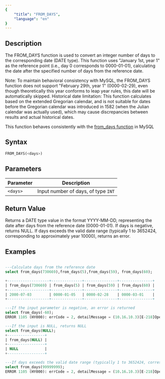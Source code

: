 ```yaml
---
{
    "title": "FROM_DAYS",
    "language": "en"
}
---
```


## Description

The FROM_DAYS function is used to convert an integer number of days to the corresponding date (DATE type). This function uses "January 1st, year 1" as the reference point (i.e., day 0 corresponds to 0000-01-01), calculating the date after the specified number of days from the reference date.

Note: To maintain behavioral consistency with MySQL, the FROM_DAYS function does not support "February 29th, year 1" (0000-02-29), even though theoretically this year conforms to leap year rules, this date will be automatically skipped.
Historical date limitation: This function calculates based on the extended Gregorian calendar, and is not suitable for dates before the Gregorian calendar was introduced in 1582 (when the Julian calendar was actually used), which may cause discrepancies between results and actual historical dates.

This function behaves consistently with the [from_days function](https://dev.mysql.com/doc/refman/8.4/en/date-and-time-functions.html#function_from-days) in MySQL

## Syntax

```sql
FROM_DAYS(<days>)
```

## Parameters

| Parameter | Description |
| -- | -- |
| `<days>` | Input number of days, of type `INT` |

## Return Value

Returns a DATE type value in the format YYYY-MM-DD, representing the date after days from the reference date (0000-01-01).
If days is negative, returns NULL.
If days exceeds the valid date range (typically 1 to 3652424, corresponding to approximately year 10000), returns an error.

## Examples

```sql

---Calculate days from the reference date
select from_days(730669),from_days(5),from_days(59), from_days(60);

+-------------------+--------------+---------------+---------------+
| from_days(730669) | from_days(5) | from_days(59) | from_days(60) |
+-------------------+--------------+---------------+---------------+
| 2000-07-03        | 0000-01-05   | 0000-02-28    | 0000-03-01    |
+-------------------+--------------+---------------+---------------+

---If the input parameter is negative, an error is returned
select from_days(-60);
ERROR 1105 (HY000): errCode = 2, detailMessage = (10.16.10.3)[E-218]Operation from_days of -60 out of range

---If the input is NULL, returns NULL
select from_days(NULL);
+-----------------+
| from_days(NULL) |
+-----------------+
| NULL            |
+-----------------+

---If days exceeds the valid date range (typically 1 to 3652424, corresponding to approximately year 10000), an error is returned
select from_days(99999999);
ERROR 1105 (HY000): errCode = 2, detailMessage = (10.16.10.3)[E-218]Operation from_days of 99999999 out of range
```